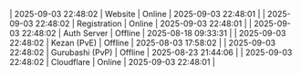 | 2025-09-03 22:48:02 | Website | Online | 2025-09-03 22:48:01 |
| 2025-09-03 22:48:02 | Registration | Online | 2025-09-03 22:48:01 |
| 2025-09-03 22:48:02 | Auth Server | Offline | 2025-08-18 09:33:31 |
| 2025-09-03 22:48:02 | Kezan (PvE) | Offline | 2025-08-03 17:58:02 |
| 2025-09-03 22:48:02 | Gurubashi (PvP) | Offline | 2025-08-23 21:44:06 |
| 2025-09-03 22:48:02 | Cloudflare | Online | 2025-09-03 22:48:01 |
